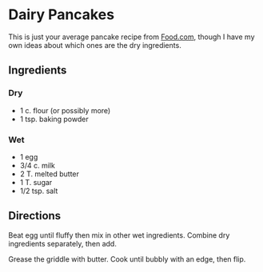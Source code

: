 # Dairy Pancakes

This is just your average pancake recipe from [Food.com](http://www.food.com/recipe/pancakes-25690), though I have my own ideas about which ones are the dry ingredients.

## Ingredients

### Dry

* 1 c. flour (or possibly more)
* 1 tsp. baking powder

### Wet

* 1 egg
* 3/4 c. milk
* 2 T. melted butter
* 1 T. sugar
* 1/2 tsp. salt


## Directions

Beat egg until fluffy then mix in other wet ingredients.  Combine dry ingredients separately, then add.

Grease the griddle with butter.  Cook until bubbly with an edge, then flip.
